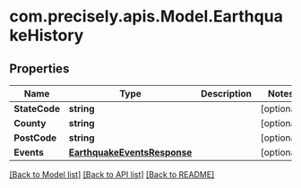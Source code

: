 # com.precisely.apis.Model.EarthquakeHistory
## Properties

Name | Type | Description | Notes
------------ | ------------- | ------------- | -------------
**StateCode** | **string** |  | [optional] 
**County** | **string** |  | [optional] 
**PostCode** | **string** |  | [optional] 
**Events** | [**EarthquakeEventsResponse**](EarthquakeEventsResponse.md) |  | [optional] 

[[Back to Model list]](../README.md#documentation-for-models) [[Back to API list]](../README.md#documentation-for-api-endpoints) [[Back to README]](../README.md)

